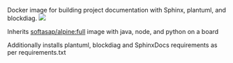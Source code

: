 Docker image for building project documentation with Sphinx, plantuml, and blockdiag. 
[![](https://images.microbadger.com/badges/image/softasap/sphinx-projectdocs.svg)](https://microbadger.com/images/softasap/sphinx-projectdocs "Get your own image badge on microbadger.com")

Inherits [softasap/alpine:full](https://github.com/softasap/dck-alpine) image with java, node, and python on a board

Additionally installs plantuml, blockdiag and SphinxDocs requirements as per requirements.txt
